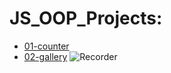 # JS_OOP_Projects:
- [01-counter](https://jm-oop-counter.netlify.app/)
- [02-gallery](https://jm-oop-gallery.netlify.app/)
![Recorder](https://user-images.githubusercontent.com/81573185/143502445-173c9a29-615f-4b49-a988-dab820b5e58f.gif)
